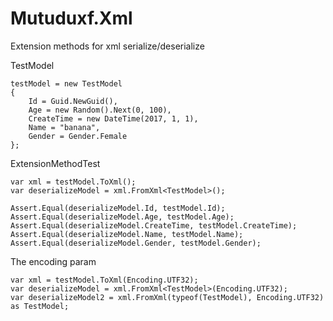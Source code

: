# Mutuduxf.Xml

Extension methods for xml serialize/deserialize

TestModel

    testModel = new TestModel
    {
        Id = Guid.NewGuid(),
        Age = new Random().Next(0, 100),
        CreateTime = new DateTime(2017, 1, 1),
        Name = "banana",
        Gender = Gender.Female
    };

ExtensionMethodTest

```CSharp
var xml = testModel.ToXml();
var deserializeModel = xml.FromXml<TestModel>();

Assert.Equal(deserializeModel.Id, testModel.Id);
Assert.Equal(deserializeModel.Age, testModel.Age);
Assert.Equal(deserializeModel.CreateTime, testModel.CreateTime);
Assert.Equal(deserializeModel.Name, testModel.Name);
Assert.Equal(deserializeModel.Gender, testModel.Gender);
```

The encoding param

```CSharp
var xml = testModel.ToXml(Encoding.UTF32);
var deserializeModel = xml.FromXml<TestModel>(Encoding.UTF32);
var deserializeModel2 = xml.FromXml(typeof(TestModel), Encoding.UTF32) as TestModel;
```